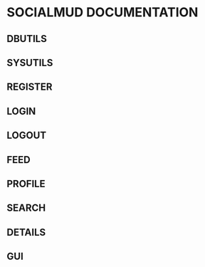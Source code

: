 # SOCIALMUD DOCUMENTATION

## DBUTILS
 

## SYSUTILS

## REGISTER

## LOGIN

## LOGOUT

## FEED

## PROFILE

## SEARCH

## DETAILS

## GUI
